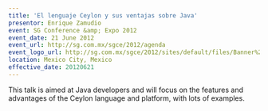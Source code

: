 ```yaml
---
title: 'El lenguaje Ceylon y sus ventajas sobre Java'
presentor: Enrique Zamudio
event: SG Conference &amp; Expo 2012
event_date: 21 June 2012
event_url: http://sg.com.mx/sgce/2012/agenda
event_logo_url: http://sg.com.mx/sgce/2012/sites/default/files/Banner%20SGCE%20520x80.jpg
location: Mexico City, Mexico
effective_date: 20120621
---
```

This talk is aimed at Java developers and will focus on the
features and advantages of the Ceylon language and platform,
with lots of examples.
